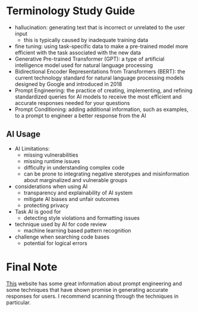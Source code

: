 # Terminology Study Guide
- hallucination: generating text that is incorrect or unrelated to the user input
    - this is typically caused by inadequate training data
- fine tuning: using task-specific data to make a pre-trained model more efficient with the task associated with the new data
- Generative Pre-trained Transformer (GPT): a type of artificial intelligence model used for natural language processing
- Bidirectional Encoder Representations from Transformers (BERT): the current technology standard for natural language processing models designed by Google and introduced in 2018
- Prompt Engineering: the practice of creating, implementing, and refining standardized queries for AI models to receive the most efficient and accurate responses needed for your questions
- Prompt Conditioning: adding additional information, such as examples, to a prompt to engineer a better response from the AI

## AI Usage
- AI Limitations:
    - missing vulnerabilities
    - missing runtime issues
    - difficulty in understanding complex code
    - can be prone to integrating negative sterotypes and misinformation about marginalized and vulnerable groups
- considerations when using AI
    - transparency and explainability of AI system
    - mitigate AI biases and unfair outcomes
    - protecting privacy
- Task AI is good for
    - detecting style violations and formatting issues
- technique used by AI for code review
    - machine learning based pattern recognition
- challenge when searching code bases
    - potential for logical errors

# Final Note
[This](https://www.promptingguide.ai/) website has some great information about prompt engineering and some techniques that have shown promise in generating accurate responses for users. I recommend scanning through the techniques in particular.